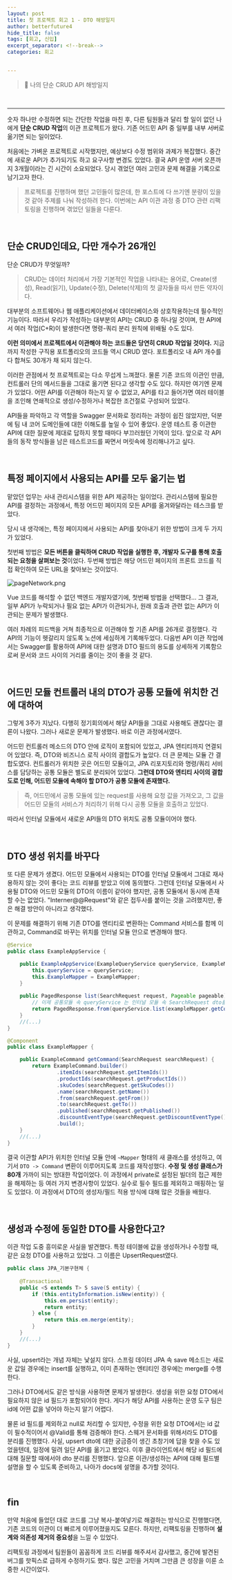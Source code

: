 ```yaml
---
layout: post
title: 첫 프로젝트 회고 1 - DTO 해방일지
author: betterfuture4
hide_title: false
tags: [회고, 신입]
excerpt_separator: <!--break-->
categories: 회고


---
```


> 🥺 나의 단순 CRUD API 해방일지

<!--break-->
<br>

----

숫자 하나만 수정하면 되는 간단한 작업을 마친 후, 다른 팀원들과 달리 할 일이 없던 나에게 **단순 CRUD 작업**의 이관 프로젝트가 왔다. 기존 어드민 API 중 일부를 내부 서버로 옮기면 되는 일이었다.

처음에는 가벼운 프로젝트로 시작했지만, 예상보다 수정 범위와 과제가 복잡했다. 중간에 새로운 API가 추가되기도 하고 요구사항 변경도 있었다. 결국 API 운영 서버 오픈까지 3개월이라는 긴 시간이 소요되었다. 당시 겪었던 여러 고민과 문제 해결을 기록으로 남기고자 한다.

>  프로젝트를 진행하며 했던 고민들이 많은데, 한 포스트에 다 쓰기엔 분량이 있을 것 같아 주제를 나눠 작성하려 한다. 이번에는 API 이관 과정 중 DTO 관련 리팩토링을 진행하며 겪었던 일들을 다룬다.

<br>

## 단순 CRUD인데요, 다만 개수가 26개인

단순 CRUD가 무엇일까? 

> CRUD는 데이터 처리에서 가장 기본적인 작업을 나타내는 용어로, Create(생성), Read(읽기), Update(수정), Delete(삭제)의 첫 글자들을 따서 만든 약자이다. 

대부분의 소프트웨어나 웹 애플리케이션에서 데이터베이스와 상호작용하는데 필수적인 기능이다. 따라서 우리가 작성하는 대부분의 API는 CRUD 중 하나일 것이며, 한 API에서 여러 작업(C+R)이 발생한다면 명령-쿼리 분리 원칙에 위배될 수도 있다.

**이런 의미에서 프로젝트에서 이관해야 하는 코드들은 당연히 CRUD 작업일 것이다.** 지금까지 작성한 구직용 포트폴리오의 코드들 역시 CRUD 였다. 포트폴리오 내 API 개수를 다 합쳐도 30개가 채 되지 않는다. 

이러한 관점에서 첫 프로젝트로는 다소 무섭게 느껴졌다. 물론 기존 코드의 이관인 만큼, 컨트롤러 단의 메서드들을 그대로 옮기면 된다고 생각할 수도 있다. 하지만 여기엔 문제가 있었다. 어떤 API를 이관해야 하는지 알 수 없었고, API를 타고 들어가면 여러 테이블을 조인해 연쇄적으로 생성/수정하거나 복잡한 조건절로 구성되어 있었다.

API들을 파악하고 각 역할을 Swagger 문서화로 정리하는 과정이 쉽진 않았지만, 덕분에 팀 내 코어 도메인들에 대한 이해도를 높일 수 있어 좋았다. 
운영 테스트 중 이관한 API에 대한 질문에 제대로 답하지 못할 때마다 부끄러웠던 기억이 있다. 앞으로 각 API들의 동작 방식들을 남은 테스트코드를 짜면서 머릿속에 정리해나가고 싶다.

<br>

## 특정 페이지에서 사용되는 API를 모두 옮기는 법

맡았던 업무는 사내 관리시스템을 위한 API 제공하는 일이었다. 관리시스템에 필요한 API를 결정하는 과정에서, 특정 어드민 페이지의 모든 API를 옮겨와달라는 테스크를 받았다.

당시 내 생각에는, 특정 페이지에서 사용되는 API를 찾아내기 위한 방법이 크게 두 가지가 있었다. 

첫번째 방법은 **모든 버튼을 클릭하며 CRUD 작업을 실행한 후, 개발자 도구를 통해 호출되는 요청을 살펴보는 것**이었다. 
두번째 방법은 해당 어드민 페이지의 프론트 코드를 직접 확인하여 모든 URL을 찾아보는 것이었다. 

![pageNetwork.png](../assets/img/pageNetwork.png)

Vue 코드를 해석할 수 없던 백엔드 개발자였기에, 첫번째 방법을 선택했다... 그 결과, 일부 API가 누락되거나 필요 없는 API가 이관되거나, 원래 호출과 관련 없는 API가 이관되는 문제가 발생했다.

여러 차례의 피드백을 거쳐 최종적으로 이관해야 할 기존 API를 26개로 결정했다. 각 API의 기능이 헷갈리지 않도록 노션에 세심하게 기록해두었다. 다음번 API 이관 작업에서는 Swagger를 활용하여 API에 대한 설명과 DTO 필드의 용도를 상세하게 기록함으로써 문서와 코드 사이의 거리를 줄이는 것이 좋을 것 같다.

<br>


## 어드민 모듈 컨트롤러 내의 DTO가 공통 모듈에 위치한 건에 대하여

그렇게 3주가 지났다. 다행히 정기회의에서 해당 API들을 그대로 사용해도 괜찮다는 결론이 나왔다. 그러나 새로운 문제가 발생했다. 바로 이관 과정에서였다.

어드민 컨트롤러 메소드의 DTO 안에 로직이 포함되어 있었고, JPA 엔티티까지 연결되어 있었다. 즉, DTO와 비즈니스 로직 사이의 결합도가 높았다. 더 큰 문제는 모듈 간 결합도였다. 컨트롤러가 위치한 곳은 어드민 모듈이고, JPA 리포지토리와 명령/쿼리 서비스를 담당하는 공통 모듈은 별도로 분리되어 있었다. **그런데 DTO와 엔티티 사이의 결합도로 인해, 어드민 모듈에 속해야 할 DTO가 공통 모듈에 존재했다.**

> 즉, 어드민에서 공통 모듈에 있는 request를 사용해 요청 값을 가져오고, 그 값을 어드민 모듈의 서비스가 처리하기 위해 다시 공통 모듈을 호출하고 있었다. 

따라서 인터널 모듈에서 새로운 API들의 DTO 위치도 공통 모듈이어야 했다.

<br>


## DTO 생성 위치를 바꾸다

또 다른 문제가 생겼다. 어드민 모듈에서 사용되는 DTO를 인터널 모듈에서 그대로 재사용하지 않는 것이 좋다는 코드 리뷰를 받았고 이에 동의했다. 그런데 인터널 모듈에서 사용될 DTO와 어드민 모듈의 DTO의 이름이 같아야 했지만, 공통 모듈에서 동시에 존재할 수는 없었다. "Interner@@Request"와 같은 접두사를 붙이는 것을 고려했지만, 좋은 해결 방안이 아니라고 생각했다.

이 문제를 해결하기 위해 기존 DTO를 엔티티로 변환하는 Command 서비스를 함께 이관하고, Command로 바꾸는 위치를 인터널 모듈 안으로 변경해야 했다.

```java
@Service
public class ExampleAppService {

    public ExampleAppService(ExampleQueryService queryService, ExampleMapper exampleMapper) {
        this.queryService = queryService;
        this.ExampleMapper = ExampleMapper;
    }
    
    public PagedResponse list(SearchRequest request, Pageable pageable) {
        // 이제 공통모듈 속 queryService 는 인터널 모듈 속 SearchRequest dto를 알지 못하게 된다.
        return PagedResponse.from(queryService.list(exampleMapper.getCommand(request), pageable));
    }
    //(...)
}

@Component
public class ExampleMapper {

    public ExampleCommand getCommand(SearchRequest searchRequest) {
        return ExampleCommand.builder()
                .itemIds(searchRequest.getItemIds())
                .productIds(searchRequest.getProductIds())
                .skuCodes(searchRequest.getSkuCodes())
                .name(searchRequest.getName())
                .from(searchRequest.getFrom())
                .to(searchRequest.getTo())
                .published(searchRequest.getPublished())
                .discountEventType(searchRequest.getDiscountEventType())
                .build();
    }
    //(...)
}

```
결국 이관할 API가 위치한 인터널 모듈 안에 `~Mapper` 형태의 새 클래스를 생성하고, 여기서 `DTO -> Command` 변환이 이루어지도록 코드를 재작성했다. **수정 및 생성 클래스가 80개** 가까이 되는 방대한 작업이었다. 이 과정에서 private로 설정된 빌더의 접근 제한을 해제하는 등 여러 가지 변경사항이 있었다. 실수로 필수 필드를 제외하고 매핑하는 일도 있었다. 이 과정에서 DTO의 생성자/필드 적용 방식에 대해 많은 것들을 배웠다.

<br>


## 생성과 수정에 동일한 DTO를 사용한다고?

이관 작업 도중 흥미로운 사실을 발견했다. 특정 테이블에 값을 생성하거나 수정할 때, 같은 요청 DTO를 사용하고 있었다. 그 이름은 UpsertRequest였다. 

```java
public class JPA_기본구현체 {
    
    @Transactional
    public <S extends T> S save(S entity) {
        if (this.entityInformation.isNew(entity)) {
            this.em.persist(entity);
            return entity;
        } else {
            return this.em.merge(entity);
        }
    }
    //(...)
}
```

사실, upsert라는 개념 자체는 낯설지 않다. 스프링 데이터 JPA 속 save 메소드는 새로운 값일 경우에는 insert를 실행하고, 이미 존재하는 엔티티인 경우에는 merge를 수행한다.

그러나 DTO에서도 같은 방식을 사용하면 문제가 발생한다. 생성을 위한 요청 DTO에서 필요하지 않은 id 필드가 포함되어야 한다. 게다가 해당 API를 사용하는 운영 도구 팀은 id에 어떤 값을 넣어야 하는지 알기 어렵다. 

물론 id 필드를 제외하고 null로 처리할 수 있지만, 수정을 위한 요청 DTO에서는 id 값이 필수적이어서 @Valid를 통해 검증해야 한다. 스웨거 문서화를 위해서라도 DTO를 분리를 진행했다.
사실, upsert dto에 대한 궁금증이 생긴 초창기에 답을 찾을 수도 있었을텐데, 일정에 밀려 일단 API를 옮기고 봤었다. 이후 클라이언트에서 해당 id 필드에 대해 질문할 때에서야 dto 분리를 진행했다.
앞으론 이관/생성하는 API에 대해 필드별 설명을 할 수 있도록 준비하고, 나아가 docs에 설명을 추가할 것이다.

<br>


## fin

만약 처음에 들었던 대로 코드를 그냥 복사-붙여넣기로 해결하는 방식으로 진행했다면, 기존 코드의 이관이 더 빠르게 이루어졌을지도 모른다. 하지만, 리팩토링을 진행하며 **설계와 의존성 제거의 중요성**을 느낄 수 있었다. 

리팩토링 과정에서 팀원들이 꼼꼼하게 코드 리뷰를 해주셔서 감사했고, 중간에 발견된 버그를 핫픽스로 급하게 수정하기도 했다. 많은 고민을 거치며 그만큼 큰 성장을 이룬 소중한 시간이었다.
